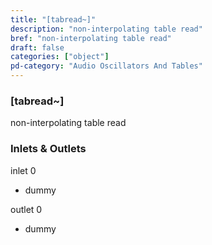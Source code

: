 ```yaml
---
title: "[tabread~]"
description: "non-interpolating table read"
bref: "non-interpolating table read"
draft: false
categories: ["object"]
pd-category: "Audio Oscillators And Tables"
---
```


### [tabread~]

non-interpolating table read

### Inlets & Outlets

inlet 0

 - dummy

outlet 0

 - dummy
 
